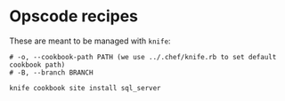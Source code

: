 # Opscode recipes

These are meant to be managed with `knife`:

    # -o, --cookbook-path PATH (we use ../.chef/knife.rb to set default cookbook path)
    # -B, --branch BRANCH

    knife cookbook site install sql_server